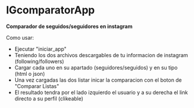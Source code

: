 # IGcomparatorApp
**Comparador de seguidos/seguidores en instagram**

Como usar:
  - Ejecutar "iniciar_app"
  - Teniendo los dos archivos descargables de tu informacion de instagram (following/followers)
  - Cargar cada uno en su apartado (seguidores/seguidos) y en su tipo (html o json)
  - Una vez cargadas las dos listar inicar la comparacion con el boton de "Comparar Listas"
  - El resultado tendra por el lado izquierdo el usuario y a su derecha el link directo a su perfil (clikeable)
